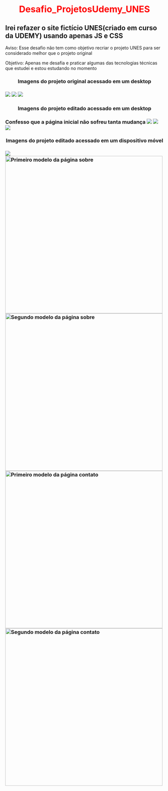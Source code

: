 <h1 align="center" style="color: red;">Desafio_ProjetosUdemy_UNES</h1>
<h2>Irei refazer o site fictício UNES(criado em curso da UDEMY) usando apenas JS e CSS</h2>
<p>Aviso: Esse desafio não tem como objetivo recriar o projeto UNES para ser considerado melhor que o projeto original</p>
<p>Objetivo: Apenas me desafia e praticar algumas das tecnologias técnicas que estudei e estou estudando no momento</p>

<div>
     <h3 align="center">Imagens do projeto original acessado em um desktop<h3>
     <img src="img/home_original.jpeg" >
     <img src="img/sobre_original.jpeg">
     <img src="img/contato_original.jpeg">
</div>
      
<div>
     <h3 align="center">Imagens do projeto editado acessado em um desktop<h3>
     <span>Confesso que a página inicial não sofreu tanta mudança</span>
     <img src="img/pagina_home_desktop.jpeg" >
     <img src="img/pagina_sobre_desktop.jpeg">
     <img src="img/pagina_contato_desktop.jpeg">
</div>
      
<div>
     <h3 align="center">Imagens do projeto editado acessado em um dispositivo móvel<h3>
     <img src="img/pagina_home_celular.jpeg">
     <div>
         <img src="img/pagina_sobre_celular.jpeg" title="Primeiro modelo da página sobre" width="500">
         <img src="img/pagina_sobre_celular2.jpeg" title="Segundo modelo da página sobre" width="500">
     </div>
     <div>
         <img src="img/pagina_contato_celular.jpeg" title="Primeiro modelo da página contato" width="500">
         <img src="img/pagina_contato_celular2.jpeg" title="Segundo modelo da página contato" width="500">
     </div>
</div>
